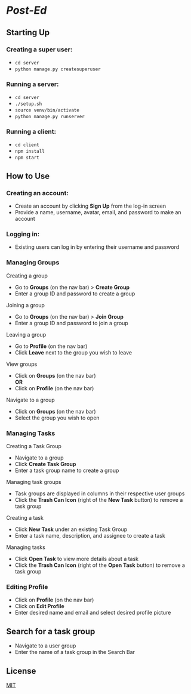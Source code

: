 # _Post-Ed_

## Starting Up

### Creating a super user:
* ``cd server``
* ``python manage.py createsuperuser``

### Running a server:
* `cd server`
* `./setup.sh`
* `source venv/bin/activate`
* `python manage.py runserver`

### Running a client:
* `cd client`
* `npm install`
* `npm start`

## How to Use

### Creating an account:
* Create an account by clicking **Sign Up** from the log-in screen
* Provide a name, username, avatar, email, and password to make an account

### Logging in:
* Existing users can log in by entering their username and password

### Managing Groups
Creating a group
* Go to **Groups** (on the nav bar) > **Create Group**
* Enter a group ID and password to create a group  

Joining a group
* Go to **Groups** (on the nav bar) > **Join Group**
* Enter a group ID and password to join a group  

Leaving a group
* Go to **Profile** (on the nav bar)
* Click **Leave** next to the group you wish to leave

View groups
* Click on **Groups** (on the nav bar)  
**OR**
* Click on **Profile** (on the nav bar)

Navigate to a group
* Click on **Groups** (on the nav bar)
* Select the group you wish to open

### Managing Tasks
Creating a Task Group  
* Navigate to a group
* Click **Create Task Group**
* Enter a task group name to create a group  

Managing task groups
* Task groups are displayed in columns in their respective user groups
* Click the **Trash Can Icon** (right of the **New Task** button) to remove a task group

Creating a task  
* Click **New Task** under an existing Task Group
* Enter a task name, description, and assignee to create a task

Managing tasks
* Click **Open Task** to view more details about a task
* Click the **Trash Can Icon** (right of the **Open Task** button) to remove a task group

### Editing Profile
* Click on **Profile** (on the nav bar)
* Click on **Edit Profile**
* Enter desired name and email and select desired profile picture

## Search for a task group
* Navigate to a user group
* Enter the name of a task group in the Search Bar

## License
[MIT](https://choosealicense.com/licenses/mit/)
